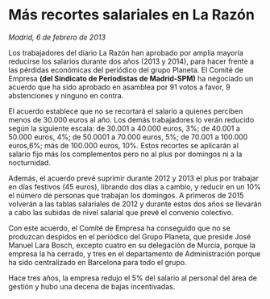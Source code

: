 # Más recortes salariales en La Razón

*Madrid, 6 de febrero de 2013*

Los trabajadores del diario La Razón han aprobado por amplia mayoría reducirse los salarios durante dos años (2013 y 2014), para hacer frente a las pérdidas económicas del periódico del grupo Planeta. El Comité de Empresa **(del Sindicato de Periodistas de Madrid-SPM)** ha negociado un acuerdo que ha sido aprobado en asamblea por 91 votos a favor, 9 abstenciones y ninguno en contra.

El acuerdo establece que no se recortará el salario a quienes perciben menos de 30.000 euros al año. Los demás trabajadores lo verán reducido según la siguiente escala: de 30.001 a 40.000 euros, 3%; de 40.001 a 50.000 euros, 4%; de 50.0001 a 70.000 euros, 5%; de 70.001 a 100.000 euros,6%; más de 100.000 euros, 10%. Estos recortes se aplicarán al salario fijo más los complementos pero no al plus por domingos ni a la nocturnidad.

Además, el acuerdo prevé suprimir durante 2012 y 2013 el plus por trabajar en días festivos (45 euros), librando dos días a cambio, y reducir en un 10% el número de personas que trabajan los domingos. A primeros de 2015 volverán a las tablas salariales de 2012 y durante estos dos años se llevarán a cabo las subidas de nivel salarial que prevé el convenio colectivo.

Con este acuerdo, el Comité de Empresa ha conseguido que no se produzcan despidos en el periódico del Grupo Planeta, que preside José Manuel Lara Bosch, excepto cuatro en su delegación de Murcia, porque la empresa la ha cerrado, y tres en el departamento de Administración porque ha sido centralizado en Barcelona para todo el grupo.

Hace tres años, la empresa redujo el 5% del salario al personal del área de gestión y hubo una decena de bajas incentivadas.
